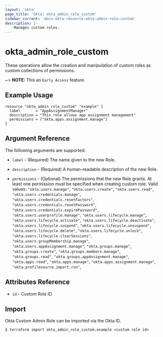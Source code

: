 ```yaml
---
layout: 'okta'
page_title: 'Okta: okta_admin_role_custom'
sidebar_current: 'docs-okta-resource-okta-admin-role-custom'
description: |-
    Manages custom roles.
---
```


# okta_admin_role_custom

These operations allow the creation and manipulation of custom roles as custom collections of permissions.

~> **NOTE:** This an `Early Access` feature.

## Example Usage

```hcl
resource "okta_admin_role_custom" "example" {
  label       = "AppAssignmentManager"
  description = "This role allows app assignment management"
  permissions = ["okta.apps.assignment.manage"]
}
```

## Argument Reference

The following arguments are supported:

- `label` - (Required) The name given to the new Role.

- `description` - (Required) A human-readable description of the new Role.

- `permissions` - (Optional) The permissions that the new Role grants. At least one
  permission must be specified when creating custom role. Valid values: `"okta.users.manage"`, 
  `"okta.users.create"`, `"okta.users.read"`, `"okta.users.credentials.manage"`, `"okta.users.credentials.resetFactors"`, 
  `"okta.users.credentials.resetPassword"`, `"okta.users.credentials.expirePassword"`, `"okta.users.userprofile.manage"`, 
  `"okta.users.lifecycle.manage"`, `"okta.users.lifecycle.activate"`, `"okta.users.lifecycle.deactivate"`, 
  `"okta.users.lifecycle.suspend"`, `"okta.users.lifecycle.unsuspend"`, `"okta.users.lifecycle.delete"`, 
  `"okta.users.lifecycle.unlock"`, `"okta.users.lifecycle.clearSessions"`, `"okta.users.groupMembership.manage"`, 
  `"okta.users.appAssignment.manage"`, `"okta.groups.manage"`, `"okta.groups.create"`,  `"okta.groups.members.manage"`, 
  `"okta.groups.read"`, `"okta.groups.appAssignment.manage"`, `"okta.apps.read"`, `"okta.apps.manage"`, 
  `"okta.apps.assignment.manage"`, `"okta.profilesource.import.run"`,

## Attributes Reference

- `id` - Custom Role ID

## Import

Okta Custom Admin Role can be imported via the Okta ID.

```
$ terraform import okta_admin_role_custom.example <custom role id>
```
